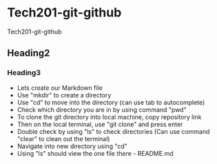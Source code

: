 # Tech201-git-github
Tech201-git-github
## Heading2
### Heading3
* Lets create our Markdown file
* Use "mkdir" to create a directory
* Use "cd" <directory name> to move into the directory (can use tab to autocomplete)
* Check which directory you are in by using command "pwd"
* To clone the git directory into local machine, copy repository link
* Then on the local terminal, use "git clone" <url> and press enter
* Double check by using "ls" to check directories
(Can use command "clear" to clean out the terminal)
* Navigate into new directory using "cd"
* Using "ls" should view the one file there - README.md
